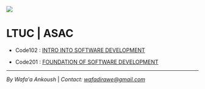 
![](https://i.pinimg.com/564x/e5/b2/78/e5b2785f03bff5af7667fbd6ea0e479f.jpg)

# LTUC | ASAC

- Code102 : [INTRO INTO SOFTWARE DEVELOPMENT](READMEcode102.md)

- Code201 : [FOUNDATION OF SOFTWARE DEVELOPMENT](READMEcode201.md)

***

*By Wafa'a Ankoush* | *Contact: wafadirawe@gmail.com*
